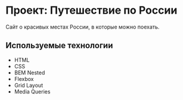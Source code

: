 # Проект: Путешествие по России
Сайт о красивых местах России, в которые можно поехать.

## Используемые технологии

* HTML
* CSS
* BEM Nested
* Flexbox
* Grid Layout
* Media Queries

